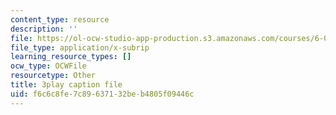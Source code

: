 ```yaml
---
content_type: resource
description: ''
file: https://ol-ocw-studio-app-production.s3.amazonaws.com/courses/6-0001-introduction-to-computer-science-and-programming-in-python-fall-2016/f6c6c8fe7c89637132beb4805f09446c_C_pgH5QhIZ8.srt
file_type: application/x-subrip
learning_resource_types: []
ocw_type: OCWFile
resourcetype: Other
title: 3play caption file
uid: f6c6c8fe-7c89-6371-32be-b4805f09446c
---
```

